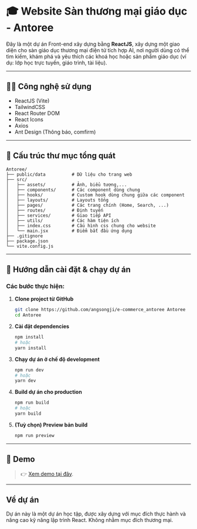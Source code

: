 # 🎓 Website Sàn thương mại giáo dục - Antoree

Đây là một dự án Front-end xây dựng bằng **ReactJS**, xây dựng một giao diện cho sàn giáo dục thương mại điện tử tích hợp AI, nơi người dùng có thể tìm kiếm, khám phá và yêu thích các khoá học hoặc sản phẩm giáo dục (ví dụ: lớp học trực tuyến, giáo trình, tài liệu).


---

## 🧑‍💻 Công nghệ sử dụng

- ReactJS (Vite)
- TailwindCSS
- React Router DOM
- React Icons
- Axios
- Ant Design (Thông báo, comfirm)

---

## 📁 Cấu trúc thư mục tổng quát

```
Antoree/
├── public/data          # Dữ liệu cho trang web
├── src/
│   ├── assets/          # Ảnh, biểu tượng,...
│   ├── components/      # Các component dùng chung
│   ├── hooks/           # Custom hook dùng chung giữa các component 
│   ├── layouts/         # Layouts tổng
│   ├── pages/           # Các trang chính (Home, Search, ...)
│   ├── routes/          # Định tuyến
│   ├── services/        # Giao tiếp API
│   ├── utils/           # Các hàm tiện ích
│   ├── index.css        # Cấu hình css chung cho website
│   └── main.jsx         # Điểm bắt đầu ứng dụng
├── .gitignore
├── package.json
└── vite.config.js
```

---

## 🚀 Hướng dẫn cài đặt & chạy dự án

### Các bước thực hiện:

1. **Clone project từ GitHub**
   ```bash
   git clone https://github.com/angsongji/e-commerce_antoree Antoree
   cd Antoree
   ```

2. **Cài đặt dependencies**
   ```bash
   npm install
   # hoặc
   yarn install
   ```

3. **Chạy dự án ở chế độ development**
   ```bash
   npm run dev
   # hoặc
   yarn dev
   ```

4. **Build dự án cho production**
   ```bash
   npm run build
   # hoặc
   yarn build
   ```

5. **(Tuỳ chọn) Preview bản build**
   ```bash
   npm run preview
   ```

---

## 📸 Demo
> 👉 [Xem demo tại đây](https://timely-vacherin-79de7d.netlify.app/).

---

## Về dự án

Dự án này là một dự án học tập, được xây dựng với mục đích thực hành và nâng cao kỹ năng lập trình React.
Không nhằm mục đích thương mại.

